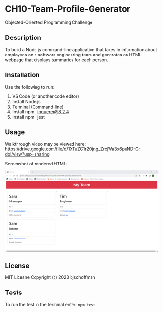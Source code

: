 # CH10-Team-Profile-Generator
Objected-Oriented Programming Challenge

## Description

To build a Node.js command-line application that takes in information about employees on a software engineering team and generates an HTML webpage that displays summaries for each person.

## Installation

Use the following to run:
1. VS Code (or another code editor)
2. Install Node.js
3. Terminal (Command-line)
4. Install npm i inquerer@8.2.4
5. Install npm i jest

## Usage

Walkthrough video may be viewed here: 
https://drive.google.com/file/d/1XTuZC1r2Ojng_ZrcjWa3x6puND-G-dol/view?usp=sharing



Screenshot of rendered HTML:

![screenshot](assets/images/Screenshot.png)
    

## License

MIT Licesne Copyright (c) 2023 bjschoffman

## Tests

To run the test in the terminal enter: ```npm test```
